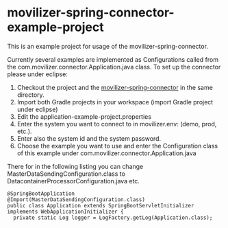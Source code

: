 # movilizer-spring-connector-example-project

This is an example project for usage of the movilizer-spring-connector.

Currently several examples are implemented as Configurations called from the com.movilizer.connector.Application.java class.
To set up the connector please under eclipse:

1. Checkout the project and the [movilizer-spring-connector](https://github.com/Movilizer/movilizer-spring-connector) in the same directory.
2. Import both Gradle projects in your workspace (import Gradle project under eclipse)
3. Edit the application-example-project.properties
  1. Enter the system you want to connect to in movilizer.env: (demo, prod, etc.).
  2. Enter also the system id and the system password.
4. Choose the example you want to use and enter the Configuration class of this example under com.movilizer.connector.Application.java

There for in the following listing you can change MasterDataSendingConfiguration.class to DatacontainerProcessorConfiguration.java etc.

    @SpringBootApplication
    @Import(MasterDataSendingConfiguration.class)
    public class Application extends SpringBootServletInitializer implements WebApplicationInitializer {
      private static Log logger = LogFactory.getLog(Application.class);


